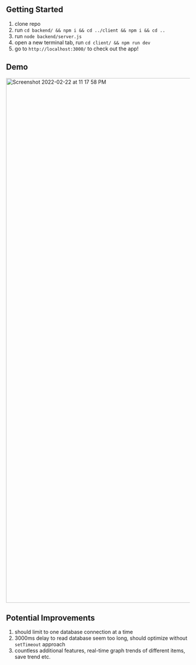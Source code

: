 ## Getting Started
1. clone repo
2. run `cd backend/ && npm i && cd ../client && npm i && cd ..`
3. run `node backend/server.js`
4. open a new terminal tab, run `cd client/ && npm run dev`
5. go to `http://localhost:3000/` to check out the app!

## Demo
<img width="1434" alt="Screenshot 2022-02-22 at 11 17 58 PM" src="https://user-images.githubusercontent.com/74223769/155229051-902f9cb2-7c60-4aba-9183-6ec93813086d.png">

## Potential Improvements 
1. should limit to one database connection at a time
2. 3000ms delay to read database seem too long, should optimize without `setTimeout` approach
3. countless additional features, real-time graph trends of different items, save trend etc.

 



